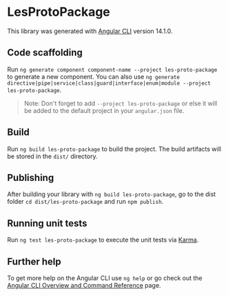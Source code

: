 # LesProtoPackage

This library was generated with [Angular CLI](https://github.com/angular/angular-cli) version 14.1.0.

## Code scaffolding

Run `ng generate component component-name --project les-proto-package` to generate a new component. You can also use `ng generate directive|pipe|service|class|guard|interface|enum|module --project les-proto-package`.
> Note: Don't forget to add `--project les-proto-package` or else it will be added to the default project in your `angular.json` file. 

## Build

Run `ng build les-proto-package` to build the project. The build artifacts will be stored in the `dist/` directory.

## Publishing

After building your library with `ng build les-proto-package`, go to the dist folder `cd dist/les-proto-package` and run `npm publish`.

## Running unit tests

Run `ng test les-proto-package` to execute the unit tests via [Karma](https://karma-runner.github.io).

## Further help

To get more help on the Angular CLI use `ng help` or go check out the [Angular CLI Overview and Command Reference](https://angular.io/cli) page.

